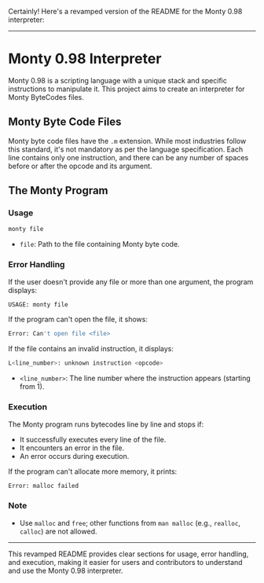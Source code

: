 Certainly! Here's a revamped version of the README for the Monty 0.98 interpreter:

---

# Monty 0.98 Interpreter

Monty 0.98 is a scripting language with a unique stack and specific instructions to manipulate it. This project aims to create an interpreter for Monty ByteCodes files.

## Monty Byte Code Files

Monty byte code files have the `.m` extension. While most industries follow this standard, it's not mandatory as per the language specification. Each line contains only one instruction, and there can be any number of spaces before or after the opcode and its argument.

## The Monty Program

### Usage

```bash
monty file
```

- `file`: Path to the file containing Monty byte code.

### Error Handling

If the user doesn't provide any file or more than one argument, the program displays:

```bash
USAGE: monty file
```

If the program can't open the file, it shows:

```bash
Error: Can't open file <file>
```

If the file contains an invalid instruction, it displays:

```bash
L<line_number>: unknown instruction <opcode>
```

- `<line_number>`: The line number where the instruction appears (starting from 1).

### Execution

The Monty program runs bytecodes line by line and stops if:

- It successfully executes every line of the file.
- It encounters an error in the file.
- An error occurs during execution.

If the program can't allocate more memory, it prints:

```bash
Error: malloc failed
```

### Note

- Use `malloc` and `free`; other functions from `man malloc` (e.g., `realloc`, `calloc`) are not allowed.

---

This revamped README provides clear sections for usage, error handling, and execution, making it easier for users and contributors to understand and use the Monty 0.98 interpreter.
